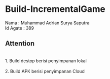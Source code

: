 # Build-IncrementalGame
 
Nama : Muhammad Adrian Surya Saputra <br>
Id Agate : 389

<h2> Attention </h2>
<br>
1. Build destop berisi penyimpanan lokal
<br>
<br>
2. Build APK berisi penyimpanan Cloud
